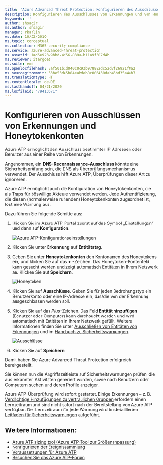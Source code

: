 ```yaml
---
title: 'Azure Advanced Threat Protection: Konfigurieren des Ausschlusses von Erkennungen und von Honeytokenkonten'
description: Konfigurieren des Ausschlusses von Erkennungen und von Honeytoken-Benutzern
keywords: ''
author: shsagir
ms.author: shsagir
manager: rkarlin
ms.date: 10/22/2019
ms.topic: conceptual
ms.collection: M365-security-compliance
ms.service: azure-advanced-threat-protection
ms.assetid: 1ad5e923-9bbd-4f56-839a-b11a9f387d4b
ms.reviewer: itargoet
ms.suite: ems
ms.openlocfilehash: 5af501b1d040c0c93b978882dc52d7f26921f8a2
ms.sourcegitcommit: 63be53de5b84eabdeb8c006438dab45bd35a4ab7
ms.translationtype: HT
ms.contentlocale: de-DE
ms.lasthandoff: 04/21/2020
ms.locfileid: "79413671"
---
```

# <a name="configure-detection-exclusions-and-honeytoken-accounts"></a>Konfigurieren von Ausschlüssen von Erkennungen und Honeytokenkonten

Azure ATP ermöglicht den Ausschluss bestimmter IP-Adressen oder Benutzer aus einer Reihe von Erkennungen. 

Angenommen, ein **DNS-Reconnaissance-Ausschluss** könnte eine Sicherheitsprüfung sein, die DNS als Überprüfungsmechanismus verwendet. Der Ausschluss hilft Azure ATP, Überprüfungen dieser Art zu ignorieren.  

Azure ATP ermöglicht auch die Konfiguration von Honeytokenkonten, die als Traps für böswillige Akteure verwendet werden. Jede Authentifizierung, die diesen (normalerweise ruhenden) Honeytokenkonten zugeordnet ist, löst eine Warnung aus.

Dazu führen Sie folgende Schritte aus:

1.  Klicken Sie im Azure ATP-Portal zuerst auf das Symbol „Einstellungen“ und dann auf **Konfiguration**.

    ![Azure ATP-Konfigurationseinstellungen](media/atp-config-menu.png)

2.  Klicken Sie unter **Erkennung** auf **Entitätstag**.

3. Geben Sie unter **Honeytokenkonten** den Kontonamen des Honeytokens ein, und klicken Sie auf das **+** -Zeichen. Das Honeytoken-Kontenfeld kann gesucht werden und zeigt automatisch Entitäten in Ihrem Netzwerk an. Klicken Sie auf **Speichern**.

   ![Honeytoken](media/honeytoken-sensitive.png)

4. Klicken Sie auf **Ausschlüsse**. Geben Sie für jeden Bedrohungstyp ein Benutzerkonto oder eine IP-Adresse ein, das/die von der Erkennung ausgeschlossen werden soll. 
5. Klicken Sie auf das *Plus*-Zeichen. Das Feld **Entität hinzufügen** (Benutzer oder Computer) kann durchsucht werden und wird automatisch mit Entitäten in Ihrem Netzwerk gefüllt. Weitere Informationen finden Sie unter [Ausschließen von Entitäten von Erkennungen](excluding-entities-from-detections.md) und im [Handbuch zu Sicherheitswarnungen](suspicious-activity-guide.md).

   ![Ausschlüsse](media/exclusions.png)

6.  Klicken Sie auf **Speichern**.


Damit haben Sie Azure Advanced Threat Protection erfolgreich bereitgestellt.

Sie können nun die Angriffszeitleiste auf Sicherheitswarnungen prüfen, die aus erkannten Aktivitäten generiert wurden, sowie nach Benutzern oder Computern suchen und deren Profile anzeigen.

Azure ATP-Überprüfung wird sofort gestartet. Einige Erkennungen – z. B. [Verdächtige Hinzufügungen zu vertraulichen Gruppen](atp-domain-dominance-alerts.md#suspicious-additions-to-sensitive-groups-external-id-2024) erfordern einen Lernzeitraum und sind nicht sofort nach der Bereitstellung von Azure ATP verfügbar. Der Lernzeitraum für jede Warnung wird im detaillierten [Leitfaden für Sicherheitswarnungen](suspicious-activity-guide.md) aufgeführt. 


## <a name="see-also"></a>Weitere Informationen:
- [Azure ATP sizing tool (Azure ATP-Tool zur Größenanpassung)](https://aka.ms/aatpsizingtool)
- [Konfigurieren der Ereignissammlung](configure-event-collection.md)
- [Voraussetzungen für Azure ATP](atp-prerequisites.md)
- [Besuchen Sie das Azure ATP-Forum](https://aka.ms/azureatpcommunity)
